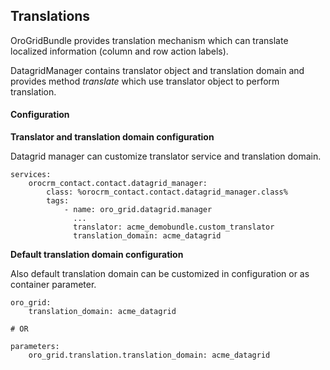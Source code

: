 Translations
------------

OroGridBundle provides translation mechanism which can translate localized information (column and row action labels).

DatagridManager contains translator object and translation domain and provides method _translate_
which use translator object to perform translation.

#### Configuration

**Translator and translation domain configuration**

Datagrid manager can customize translator service and translation domain.

```
services:
    orocrm_contact.contact.datagrid_manager:
        class: %orocrm_contact.contact.datagrid_manager.class%
        tags:
            - name: oro_grid.datagrid.manager
              ...
              translator: acme_demobundle.custom_translator
              translation_domain: acme_datagrid
```

**Default translation domain configuration**

Also default translation domain can be customized in configuration or as container parameter.

```
oro_grid:
    translation_domain: acme_datagrid

# OR

parameters:
    oro_grid.translation.translation_domain: acme_datagrid
```
